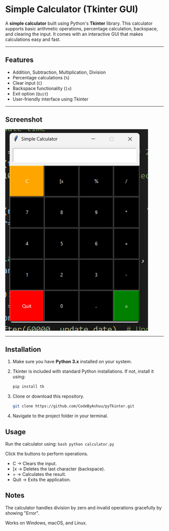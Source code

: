 # Simple Calculator (Tkinter GUI)

A **simple calculator** built using Python's **Tkinter** library. This calculator supports basic arithmetic operations, percentage calculation, backspace, and clearing the input. It comes with an interactive GUI that makes calculations easy and fast.  

---

## Features

- Addition, Subtraction, Multiplication, Division
- Percentage calculations (`%`)
- Clear input (`C`)
- Backspace functionality (`[x`)
- Exit option (`Quit`)
- User-friendly interface using Tkinter

---

## Screenshot

![Calculator Screenshot](Calculatorss.png)

---

## Installation

1. Make sure you have **Python 3.x** installed on your system.
2. Tkinter is included with standard Python installations. If not, install it using:

    ```bash
    pip install tk
    ```
3. Clone or download this repository.

    ```bash
    git clone https://github.com/CodeByAshuu/pyTkinter.git
    ```
4. Navigate to the project folder in your terminal.

## Usage
Run the calculator using:
    ```bash
    python calculator.py
    ```

Click the buttons to perform operations.

- C → Clears the input.
- [x → Deletes the last character (backspace).
- = → Calculates the result.
- Quit → Exits the application.

## Notes

The calculator handles division by zero and invalid operations gracefully by showing "Error".

Works on Windows, macOS, and Linux.